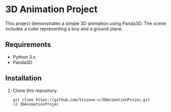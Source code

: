 # 3D Animation Project

This project demonstrates a simple 3D animation using Panda3D. The scene includes a cube representing a boy and a ground plane.

## Requirements

- Python 3.x
- Panda3D

## Installation

1. Clone this repository:
   ```bash
   git clone https://github.com/Visionx-x/3DAnimationProjec.git
   cd 3DAnimationProjec
